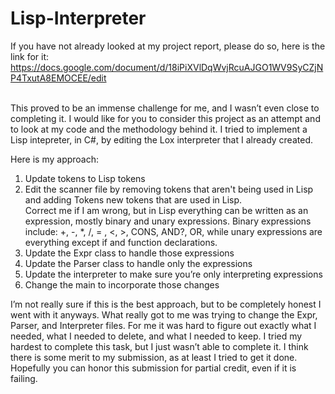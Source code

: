 # Lisp-Interpreter

If you have not already looked at my project report, please do so, here is the link for it: https://docs.google.com/document/d/18iPiXVlDqWvjRcuAJGO1WV9SyCZjNP4TxutA8EMOCEE/edit
<br>
<br>

This proved to be an immense challenge for me, and I wasn’t even close to completing it. I would like for you to consider this project as an attempt and to look at my code and the methodology behind it. I tried to implement a Lisp intepreter, in C#, by editing the Lox interpreter that I already created.

Here is my approach:
1. Update tokens to Lisp tokens <br>
2. Edit the scanner file by removing tokens that aren't being used in Lisp and adding Tokens new tokens that are used in Lisp. <br>
Correct me if I am wrong, but in Lisp everything can be written as an expression, mostly binary and unary expressions. Binary expressions include: +, -, *, /, = , <, >, CONS, AND?, OR, while unary expressions are everything except if and function declarations. <br>
3. Update the Expr class to handle those expressions <br>
4. Update the Parser class to handle only the expressions <br>
5. Update the interpreter to make sure you’re only interpreting expressions <br>
6. Change the main to incorporate those changes <br>

I’m not really sure if this is the best approach, but to be completely honest I went with it anyways. What really got to me was trying to change the Expr, Parser, and Interpreter files. For me it was hard to figure out exactly what I needed, what I needed to delete, and what I needed to keep. I tried my hardest to complete this task, but I just wasn’t able to complete it. I think there is some merit to my submission, as at least I tried to get it done. Hopefully you can honor this submission for partial credit, even if it is failing. 
